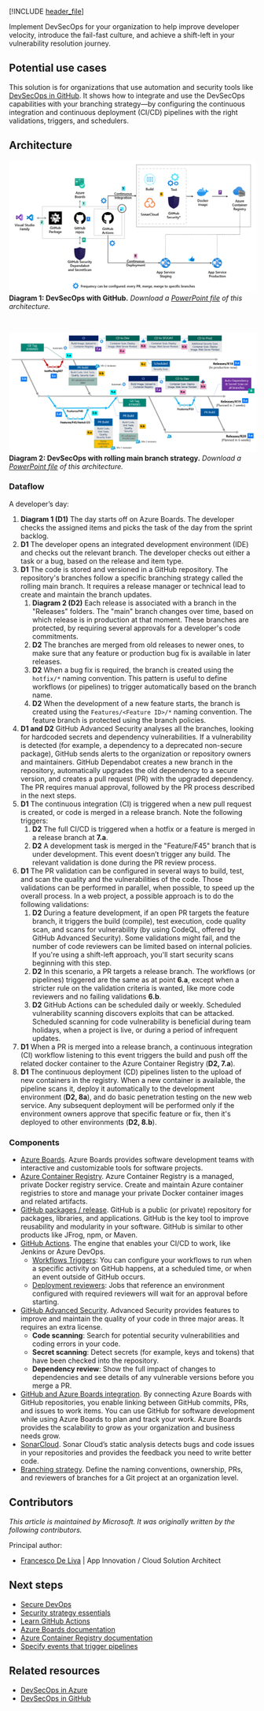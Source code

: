 [!INCLUDE [header_file](../../../includes/sol-idea-header.md)]

Implement DevSecOps for your organization to help improve developer velocity, introduce the fail-fast culture, and achieve a shift-left in your vulnerability resolution journey.

## Potential use cases

This solution is for organizations that use automation and security tools like [DevSecOps in GitHub](/azure/architecture/solution-ideas/articles/devsecops-in-github). It shows how to integrate and use the DevSecOps capabilities with your branching strategy—by configuring the continuous integration and continuous deployment (CI/CD) pipelines with the right validations, triggers, and schedulers.

## Architecture

[![Architecture diagram for DevSecOps with GitHub.](../media/devsecops-architecture.png)](../media/devsecops-architecture.png#lightbox)
**Diagram 1: DevSecOps with GitHub.** *Download a [PowerPoint file](https://arch-center.azureedge.net/devsecops-architecture.pptx) of this architecture.*

<BR>

[![Architecture diagram for DevSecOps with a rolling main branching strategy.](../media/devsecops-with-rolling-branch.png)](../media/devsecops-with-rolling-branch.png#lightbox)
**Diagram 2: DevSecOps with rolling main branch strategy.** *Download a [PowerPoint file](https://arch-center.azureedge.net/devsecops-with-rolling-branch.pptx) of this architecture.*

### Dataflow

A developer’s day:

1. **Diagram 1 (D1)** The day starts off on Azure Boards. The developer checks the assigned items and picks the task of the day from the sprint backlog.
1. **D1** The developer opens an integrated development environment (IDE) and checks out the relevant branch. The developer checks out either a task or a bug, based on the release and item type.
1. **D1** The code is stored and versioned in a GitHub repository. The repository's branches follow a specific branching strategy called the rolling main branch. It requires a release manager or technical lead to create and maintain the branch updates.
    1. **Diagram 2 (D2)** Each release is associated with a branch in the "Releases" folders. The "main" branch changes over time, based on which release is in production at that moment. These branches are protected, by requiring several approvals for a developer's code commitments.
    1. **D2** The branches are merged from old releases to newer ones, to make sure that any feature or production bug fix is available in later releases.
    1. **D2** When a bug fix is required, the branch is created using the `hotfix/*` naming convention. This pattern is useful to define workflows (or pipelines) to trigger automatically based on the branch name.
    1. **D2** When the development of a new feature starts, the branch is created using the `Features/<Feature ID>/*` naming convention. The feature branch is protected using the branch policies.
1. **D1 and D2** GitHub Advanced Security analyses all the branches, looking for hardcoded secrets and dependency vulnerabilities. If a vulnerability is detected (for example, a dependency to a deprecated non-secure package), GitHub sends alerts to the organization or repository owners and maintainers. GitHub Dependabot creates a new branch in the repository, automatically upgrades the old dependency to a secure version, and creates a pull request (PR) with the upgraded dependency. The PR requires manual approval, followed by the PR process described in the next steps.
1. **D1** The continuous integration (CI) is triggered when a new pull request is created, or code is merged in a release branch. Note the following triggers:
    1. **D2** The full CI/CD is triggered when a hotfix or a feature is merged in a release branch at **7.a**.
    1. **D2** A development task is merged in the "Feature/F45" branch that is under development. This event doesn’t trigger any build. The relevant validation is done during the PR review process.
1. **D1** The PR validation can be configured in several ways to build, test, and scan the quality and the vulnerabilities of the code. Those validations can be performed in parallel, when possible, to speed up the overall process. In a web project, a possible approach is to do the following validations:
    1. **D2** During a feature development, if an open PR targets the feature branch, it triggers the build (compile), test execution, code quality scan, and scans for vulnerability (by using CodeQL, offered by GitHub Advanced Security). Some validations might fail, and the number of code reviewers can be limited based on internal policies. If you're using a shift-left approach, you'll start security scans beginning with this step.
    1. **D2** In this scenario, a PR targets a release branch. The workflows (or pipelines) triggered are the same as at point **6.a**, except when a stricter rule on the validation criteria is wanted, like more code reviewers and no failing validations **6.b**.
    1. **D2** GitHub Actions can be scheduled daily or weekly. Scheduled vulnerability scanning discovers exploits that can be attacked. Scheduled scanning for code vulnerability is beneficial during team holidays, when a project is live, or during a period of infrequent updates.
1. **D1** When a PR is merged into a release branch, a continuous integration (CI) workflow listening to this event triggers the build and push off the related docker container to the Azure Container Registry (**D2, 7.a**).
1. **D1** The continuous deployment (CD) pipelines listen to the upload of new containers in the registry. When a new container is available, the pipeline scans it, deploy it automatically to the development environment (**D2, 8a**), and do basic penetration testing on the new web service. Any subsequent deployment will be performed only if the environment owners approve that specific feature or fix, then it's deployed to other environments (**D2, 8.b**).

### Components

* [Azure Boards](https://azure.microsoft.com/services/devops/boards). Azure Boards provides software development teams with interactive and customizable tools for software projects.
* [Azure Container Registry](https://azure.microsoft.com/services/container-registry). Azure Container Registry is a managed, private Docker registry service. Create and maintain Azure container registries to store and manage your private Docker container images and related artifacts.
* [GitHub packages / release](/azure/architecture/solution-ideas/articles/devsecops-in-github). GitHub is a public (or private) repository for packages, libraries, and applications. GitHub is the key tool to improve reusability and modularity in your software. GitHub is similar to other products like JFrog, npm, or Maven.
* [GitHub Actions](https://github.com/features/actions). The engine that enables your CI/CD to work, like Jenkins or Azure DevOps.
  * [Workflows Triggers](https://docs.github.com/actions/learn-github-actions/events-that-trigger-workflows): You can configure your workflows to run when a specific activity on GitHub happens, at a scheduled time, or when an event outside of GitHub occurs.
  * [Deployment reviewers](https://docs.github.com/actions/managing-workflow-runs/reviewing-deployments): Jobs that reference an environment configured with required reviewers will wait for an approval before starting.
* [GitHub Advanced Security](https://docs.github.com/get-started/learning-about-github/about-github-advanced-security). Advanced Security provides features to improve and maintain the quality of your code in three major areas. It requires an extra license.
  * **Code scanning**: Search for potential security vulnerabilities and coding errors in your code.
  * **Secret scanning**: Detect secrets (for example, keys and tokens) that have been checked into the repository.
  * **Dependency review**: Show the full impact of changes to dependencies and see details of any vulnerable versions before you merge a PR.
* [GitHub and Azure Boards integration](/azure/devops/boards/github). By connecting Azure Boards with GitHub repositories, you enable linking between GitHub commits, PRs, and issues to work items. You can use GitHub for software development while using Azure Boards to plan and track your work. Azure Boards provides the scalability to grow as your organization and business needs grow.
* [SonarCloud](https://sonarcloud.io/code-quality). Sonar Cloud’s static analysis detects bugs and code issues in your repositories and provides the feedback you need to write better code.
* [Branching strategy](/azure/devops/repos/git/git-branching-guidance). Define the naming conventions, ownership, PRs, and reviewers of branches for a Git project at an organization level.

## Contributors

*This article is maintained by Microsoft. It was originally written by the following contributors.*

Principal author:

 * [Francesco De Liva](https://www.linkedin.com/in/francescodeliva) | App Innovation / Cloud Solution Architect

## Next steps

* [Secure DevOps](https://www.microsoft.com/securityengineering/devsecops)
* [Security strategy essentials](https://github.com/githubtraining/security-strategy-essentials)
* [Learn GitHub Actions](https://docs.github.com/actions/learn-github-actions)
* [Azure Boards documentation](/azure/devops/boards)
* [Azure Container Registry documentation](/azure/container-registry)
* [Specify events that trigger pipelines](/azure/devops/pipelines/build/triggers)

## Related resources

* [DevSecOps in Azure](/azure/architecture/solution-ideas/articles/devsecops-in-azure)
* [DevSecOps in GitHub](/azure/architecture/solution-ideas/articles/devsecops-in-github)
